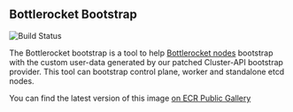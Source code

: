 ## **Bottlerocket Bootstrap**
![Build Status](https://codebuild.us-west-2.amazonaws.com/badges?uuid=eyJlbmNyeXB0ZWREYXRhIjoiY3EyaFlFekFtNjg2a1hKUVpYL0hzRTRXVjFLSnVEZGFNUGVUN2RoNU5rbk9NYXdGdTYzU0lCc0F0TzFTZzlaRXRBZ3BFTjdHNTI0RU1zWVZoLzBjc2lFPSIsIml2UGFyYW1ldGVyU3BlYyI6InlJNVZRMG0rVmFRZlFWTHciLCJtYXRlcmlhbFNldFNlcmlhbCI6MX0%3D&branch=main)

The Bottlerocket bootstrap is a tool to help [Bottlerocket nodes](https://github.com/bottlerocket-os/bottlerocket) bootstrap with the custom user-data generated by our patched Cluster-API bootstrap provider.
This tool can bootstrap control plane, worker and standalone etcd nodes.

You can find the latest version of this image [on ECR Public Gallery](https://gallery.ecr.aws/eks-anywhere/bottlerocket-bootstrap)